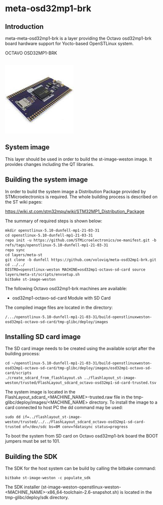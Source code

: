 # meta-osd32mp1-brk

## Introduction

meta-meta-osd32mp1-brk is a layer providing the Octavo osd32mp1-brk board hardware support for Yocto-based OpenSTLinux system.

OCTAVO OSD32MP1-BRK <br>
<br>

![Product View](osd32mp1-brk.jpeg) <br>

## System image

This layer should be used in order to build the st-image-weston image. It provides changes including the QT libraries.

## Building the system image

In order to build the system image a Distribution Package provided by STMicroelectronics is required. The whole building process is described on the ST wiki pages:

https://wiki.st.com/stm32mpu/wiki/STM32MP1_Distribution_Package

The summary of required steps is shown below:

```shell
mkdir openstlinux-5.10-dunfell-mp1-21-03-31
cd openstlinux-5.10-dunfell-mp1-21-03-31
repo init -u https://github.com/STMicroelectronics/oe-manifest.git -b refs/tags/openstlinux-5.10-dunfell-mp1-21-03-31
repo sync
cd layers/meta-st
git clone -b dunfell https://github.com/voloviq/meta-osd32mp1-brk.git
cd ../../
DISTRO=openstlinux-weston MACHINE=osd32mp1-octavo-sd-card source layers/meta-st/scripts/envsetup.sh
bitbake st-image-weston
```

The following Octavo osd32mp1-brk machines are available:
* osd32mp1-octavo-sd-card Module with SD Card

The compiled image files are located in the directory:

```
/.../openstlinux-5.10-dunfell-mp1-21-03-31/build-openstlinuxweston-osd32mp1-octavo-sd-card/tmp-glibc/deploy/images
```

## Installing SD card image

The SD card image needs to be created using the available script after the building process:

```
cd ~/openstlinux-5.10-dunfell-mp1-21-03-31/build-openstlinuxweston-osd32mp1-octavo-sd-card/tmp-glibc/deploy/images/osd32mp1-octavo-sd-card/scripts
./create_sdcard_from_flashlayout.sh ../flashlayout_st-image-weston/trusted/FlashLayout_sdcard_octavo-osd32mp1-sd-card-trusted.tsv
```

The system image is located in the FlashLayout_sdcard_<MACHINE_NAME>-trusted.raw file in the tmp-glibc/deploy/images/<MACHINE_NAME> directory. To install the image to a card connected to host PC the dd command may be used:

```
sudo dd if=../flashlayout_st-image-weston/trusted/../../FlashLayout_sdcard_octavo-osd32mp1-sd-card-trusted of=/dev/sdc bs=8M conv=fdatasync status=progress
```

To boot the system from SD card on Octavo osd32mp1-brk board the BOOT jumpers must be set to 101.

## Building the SDK

The SDK for the host system can be build by calling the bitbake command:

```shell
bitbake st-image-weston -c populate_sdk
```

The SDK installer (st-image-weston-openstlinux-weston-<MACHINE_NAME>-x86_64-toolchain-2.6-snapshot.sh) is located in the tmp-glibc/deploy/sdk directory.
